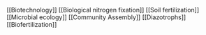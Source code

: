 [[Biotechnology]]
[[Biological nitrogen fixation]]
[[Soil fertilization]]
[[Microbial ecology]]
[[Community Assembly]]
[[Diazotrophs]]
[[Biofertilization]]
